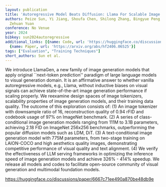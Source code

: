 ```yaml
---
layout: publication
title: 'Autoregressive Model Beats Diffusion: Llama For Scalable Image Generation'
authors: Peize Sun, Yi Jiang, Shoufa Chen, Shilong Zhang, Bingyue Peng, Ping Luo,
  Zehuan Yuan
conference: No Venue
year: 2024
bibkey: sun2024autoregressive
additional_links: [{name: Code, url: 'https://huggingface.co/discussions/paper/6667c71ee490a870be48db9e'},
  {name: Paper, url: 'https://arxiv.org/abs/hf2406.06525'}]
tags: ["Evaluation", "Training Techniques"]
short_authors: Sun et al.
---
```

We introduce LlamaGen, a new family of image generation models that apply original ``next-token prediction'' paradigm of large language models to visual generation domain. It is an affirmative answer to whether vanilla autoregressive models, e.g., Llama, without inductive biases on visual signals can achieve state-of-the-art image generation performance if scaling properly. We reexamine design spaces of image tokenizers, scalability properties of image generation models, and their training data quality. The outcome of this exploration consists of: (1) An image tokenizer with downsample ratio of 16, reconstruction quality of 0.94 rFID and codebook usage of 97% on ImageNet benchmark. (2) A series of class-conditional image generation models ranging from 111M to 3.1B parameters, achieving 2.18 FID on ImageNet 256x256 benchmarks, outperforming the popular diffusion models such as LDM, DiT. (3) A text-conditional image generation model with 775M parameters, from two-stage training on LAION-COCO and high aesthetics quality images, demonstrating competitive performance of visual quality and text alignment. (4) We verify the effectiveness of LLM serving frameworks in optimizing the inference speed of image generation models and achieve 326% - 414% speedup. We release all models and codes to facilitate open-source community of visual generation and multimodal foundation models.

https://huggingface.co/discussions/paper/6667c71ee490a870be48db9e